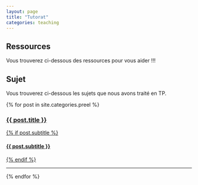 ```yaml
---
layout: page
title: "Tutorat"
categories: teaching
---
```


## Ressources

Vous trouverez ci-dessous des ressources pour vous aider !!!

## Sujet

Vous trouverez ci-dessous les sujets que nous avons traité en TP.

{% for post in site.categories.preel %}
    <a href="{{ post.url | prepend: site.baseurl }}">
        <h3 class="post-title">            {{ post.title }}
        </h3>
        {% if post.subtitle %}
        <h4 class="post-subtitle">
            {{ post.subtitle }}
        </h4>
        {% endif %}
    </a>
<hr>
{% endfor %}

